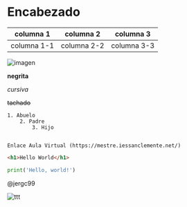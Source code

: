 # Encabezado


|    columna 1    |    columna 2    |    columna 3    |
| --------------- | --------------- | --------------- |
|   columna 1-1   |   columna 2-2   |   columna 3-3   |

![imagen](https://img.redbull.com/images/c_crop,w_3600,h_1800,x_0,y_0,f_auto,q_auto/c_scale,w_1200/redbullcom/2020/6/30/oyjez2losqokelgpcrry/tupac-2pac)

**negrita**

_cursiva_

~~tachado~~

```
1. Abuelo
    2. Padre
        3. Hijo


Enlace Aula Virtual (https://mestre.iessanclemente.net/)
```
```html
<h1>Hello World</h1>
```

```python
print('Hello, world!')
```

@jergc99


![ttt](https://images-wixmp-ed30a86b8c4ca887773594c2.wixmp.com/f/97c98794-2543-4cc5-98b3-5539266b522b/deg64sw-c644ee84-b9a9-4dfa-9ea7-2fd023d1563b.gif?token=eyJ0eXAiOiJKV1QiLCJhbGciOiJIUzI1NiJ9.eyJzdWIiOiJ1cm46YXBwOjdlMGQxODg5ODIyNjQzNzNhNWYwZDQxNWVhMGQyNmUwIiwiaXNzIjoidXJuOmFwcDo3ZTBkMTg4OTgyMjY0MzczYTVmMGQ0MTVlYTBkMjZlMCIsIm9iaiI6W1t7InBhdGgiOiJcL2ZcLzk3Yzk4Nzk0LTI1NDMtNGNjNS05OGIzLTU1MzkyNjZiNTIyYlwvZGVnNjRzdy1jNjQ0ZWU4NC1iOWE5LTRkZmEtOWVhNy0yZmQwMjNkMTU2M2IuZ2lmIn1dXSwiYXVkIjpbInVybjpzZXJ2aWNlOmZpbGUuZG93bmxvYWQiXX0.iMXArSVEp1coaDZT8DyPwibmMciDt7FiHD5Xwdl5pcI)


